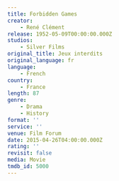 ```yaml
---
title: Forbidden Games
creator:
    - René Clément
release: 1952-05-09T00:00:00.000Z
studios:
    - Silver Films
original_title: Jeux interdits
original_language: fr
language:
    - French
country:
    - France
length: 87
genre:
    - Drama
    - History
format: ''
service: ''
venue: Film Forum
date: 2015-04-26T04:00:00.000Z
rating: ''
revisit: false
media: Movie
tmdb_id: 5000
---
```




